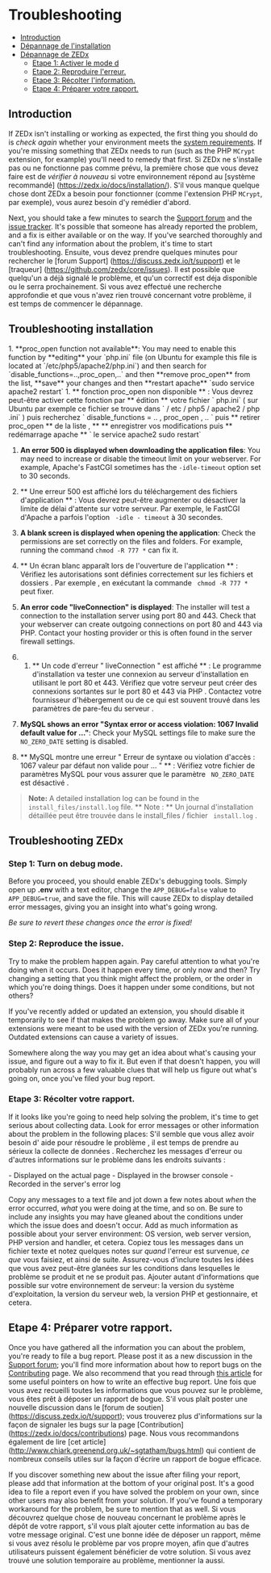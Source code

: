 # Troubleshooting

- [Introduction](#introduction)
- [Dépannage de l'installation](#troubleshoot-installation)
- [Dépannage de ZEDx](#troubleshoot-zedx)
    - [Etape 1: Activer le mode d](#step-1-turn-on-debug-mode)
    - [Etape 2: Reproduire l'erreur.](#step-2-reproduce-the-issue)
    - [Etape 3: Récolter l'information.](#step-3-collect-information)
    - [Etape 4: Préparer votre rapport.](#step-4-prepare-a-report)

<a name="introduction"></a>
## Introduction

If ZEDx isn't installing or working as expected, the first thing you should do is *check again* whether your environment meets the [system requirements](https://zedx.io/docs/installation/). If you're missing something that ZEDx needs to run (such as the PHP `MCrypt` extension, for example) you'll need to remedy that first.
Si ZEDx ne s'installe pas ou ne fonctionne pas comme prévu, la première chose que vous devez faire est de *vérifier à nouveau* si votre environnement répond au [système recommandé] (https://zedx.io/docs/installation/). S'il vous manque quelque chose dont ZEDx a besoin pour fonctionner (comme l'extension PHP `MCrypt`, par exemple), vous aurez besoin d'y remédier d'abord.

Next, you should take a few minutes to search the [Support forum](https://discuss.zedx.io/t/support) and the [issue tracker](https://github.com/zedx/core/issues). It's possible that someone has already reported the problem, and a fix is either available or on the way. If you've searched thoroughly and can't find any information about the problem, it's time to start troubleshooting.
Ensuite, vous devez prendre quelques minutes pour rechercher le [forum Support] (https://discuss.zedx.io/t/support) et le [traqueur] (https://github.com/zedx/core/issues). Il est possible que quelqu'un a déjà signalé le problème, et qu'un correctif est déja disponible ou le serra prochainement. Si vous avez effectué une recherche approfondie et que vous n'avez rien trouvé concernant votre problème, il est temps de commencer le dépannage.

<a name="troubleshoot-installation"></a>
## Troubleshooting installation

<div class="content-list" markdown="1">
1. **proc_open function not available**: You may need to enable this function by **editing** your `php.ini` file (on Ubuntu for example this file is located at `/etc/php5/apache2/php.ini`) and then search for `disable_functions=..,proc_open,..` and then **remove proc_open** from the list, **save** your changes and then **restart apache** `sudo service apache2 restart`
1. ** fonction proc_open non disponible ** : Vous devrez peut-être activer cette fonction par ** édition ** votre fichier ` php.ini` ( sur Ubuntu par exemple ce fichier se trouve dans ` / etc / php5 / apache2 / php .ini` ) puis recherchez ` disable_functions = .. , proc_open , .. ` puis ** retirer proc_open ** de la liste , ** ** enregistrer vos modifications puis ** redémarrage apache ** ` le service apache2 sudo restart`

1. **An error 500 is displayed when downloading the application files**: You may need to increase or disable the timeout limit on your webserver. For example, Apache's FastCGI sometimes has the `-idle-timeout` option set to 30 seconds.
1. ** Une erreur 500 est affiché lors du téléchargement des fichiers d'application ** : Vous devrez peut-être augmenter ou désactiver la limite de délai d'attente sur votre serveur. Par exemple, le FastCGI d'Apache a parfois l'option ` -idle - timeout` à 30 secondes.

1. **A blank screen is displayed when opening the application**: Check the permissions are set correctly on the files and folders. For example, running the command `chmod -R 777 *` can fix it.
1. ** Un écran blanc apparaît lors de l'ouverture de l'application ** : Vérifiez les autorisations sont définies correctement sur les fichiers et dossiers . Par exemple , en exécutant la commande ` chmod -R 777 *` peut fixer.

1. **An error code "liveConnection" is displayed**: The installer will test a connection to the installation server using port 80 and 443. Check that your webserver can create outgoing connections on port 80 and 443 via PHP. Contact your hosting provider or this is often found in the server firewall settings.
2. 1. ** Un code d'erreur " liveConnection " est affiché ** : Le programme d'installation va tester une connexion au serveur d'installation en utilisant le port 80 et 443. Vérifiez que votre serveur peut créer des connexions sortantes sur le port 80 et 443 via PHP . Contactez votre fournisseur d'hébergement ou de ce qui est souvent trouvé dans les paramètres de pare-feu du serveur .

1. **MySQL shows an error "Syntax error or access violation: 1067 Invalid default value for ..."**: Check your MySQL settings file to make sure the `NO_ZERO_DATE` setting is disabled.
1. ** MySQL montre une erreur " Erreur de syntaxe ou violation d'accès : 1067 valeur par défaut non valide pour ... " ** : Vérifiez votre fichier de paramètres MySQL pour vous assurer que le paramètre ` NO_ZERO_DATE` est désactivé .

> **Note:** A detailed installation log can be found in the `install_files/install.log` file.
> ** Note : ** Un journal d'installation détaillée peut être trouvée dans le install_files / fichier ` install.log` .
</div>

<a name="troubleshoot-zedx"></a>
## Troubleshooting ZEDx

<a name="step-1-turn-on-debug-mode"></a>
### Step 1: Turn on debug mode.

Before you proceed, you should enable ZEDx's debugging tools. Simply open up **.env** with a text editor, change the `APP_DEBUG=false` value to `APP_DEBUG=true`, and save the file. This will cause ZEDx to display detailed error messages, giving you an insight into what's going wrong.

*Be sure to revert these changes once the error is fixed!*

<a name="step-2-reproduce-the-issue"></a>
### Step 2: Reproduce the issue.

Try to make the problem happen again. Pay careful attention to what you're doing when it occurs. Does it happen every time, or only now and then? Try changing a setting that you think might affect the problem, or the order in which you're doing things. Does it happen under some conditions, but not others?

If you've recently added or updated an extension, you should disable it temporarily to see if that makes the problem go away. Make sure all of your extensions were meant to be used with the version of ZEDx you're running. Outdated extensions can cause a variety of issues.

Somewhere along the way you may get an idea about what's causing your issue, and figure out a way to fix it. But even if that doesn't happen, you will probably run across a few valuable clues that will help us figure out what's going on, once you've filed your bug report.

<a name="step-3-collect-information"></a>
### Etape 3: Récolter votre rapport.

If it looks like you're going to need help solving the problem, it's time to get serious about collecting data. Look for error messages or other information about the problem in the following places:
S'il semble que vous allez avoir besoin d' aide pour résoudre le problème , il est temps de prendre au sérieux la collecte de données . Recherchez les messages d'erreur ou d'autres informations sur le problème dans les endroits suivants :

<div class="content-list" markdown="1">
- Displayed on the actual page
- Displayed in the browser console
- Recorded in the server's error log
</div>

Copy any messages to a text file and jot down a few notes about *when* the error occurred, *what* you were doing at the time, and so on. Be sure to include any insights you may have gleaned about the conditions under which the issue does and doesn't occur. Add as much information as possible about your server environment: OS version, web server version, PHP version and handler, et cetera.
Copiez tous les messages dans un fichier texte et notez quelques notes sur *quand* l'erreur est survenue, *ce que* vous faisiez, et ainsi de suite. Assurez-vous d'inclure toutes les idées que vous avez peut-être glanées sur les conditions dans lesquelles le problème se produit et ne se produit pas. Ajouter autant d'informations que possible sur votre environnement de serveur: la version du système d'exploitation, la version du serveur web, la version PHP et gestionnaire, et cetera.

<a name="step-4-prepare-a-report"></a>
## Etape 4: Préparer votre rapport.

Once you have gathered all the information you can about the problem, you're ready to file a bug report. Please post it as a new discussion in the [Support forum](https://discuss.zedx.io/t/support); you'll find more information about how to report bugs on the [Contributing](https://zedx.io/docs/contributions) page. We also recommend that you read through [this article](http://www.chiark.greenend.org.uk/~sgtatham/bugs.html) for some useful pointers on how to write an effective bug report.
Une fois que vous avez recueilli toutes les informations que vous pouvez sur le problème, vous êtes prêt à déposer un rapport de bogue. S'il vous plaît poster une nouvelle discussion dans le [forum de soutien] (https://discuss.zedx.io/t/support); vous trouverez plus d'informations sur la façon de signaler les bugs sur la page [Contribution] (https://zedx.io/docs/contributions) page. Nous vous recommandons également de lire [cet article] (http://www.chiark.greenend.org.uk/~sgtatham/bugs.html) qui contient de nombreux conseils utiles sur la façon d'écrire un rapport de bogue efficace.

If you discover something new about the issue after filing your report, please add that information at the bottom of your original post. It's a good idea to file a report even if you have solved the problem on your own, since other users may also benefit from your solution. If you've found a temporary workaround for the problem, be sure to mention that as well.
Si vous découvrez quelque chose de nouveau concernant le problème après le dépôt de votre rapport, s'il vous plaît ajouter cette information au bas de votre message original. C'est une bonne idée de déposer un rapport, même si vous avez résolu le problème par vos propre moyen, afin que d'autres utilisateurs puissent également bénéficier de votre solution. Si vous avez trouvé une solution temporaire au problème, mentionner la aussi.

